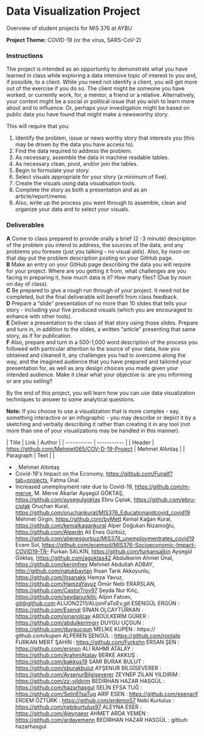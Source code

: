 # Data Visualization Project
Overview of student projects for MIS 376 at AYBU

**Project Theme:** COVID-19 (or the virus, SARS-CoV-2)

### Instructions

The project is intended as an opportunity to demonstrate what you have learned in class while exploring a data intensive topic of interest to you and, if possible, to a client. While you need not identify a client, you will get more out of the exercise if you do so. The client might be someone you have worked, or currently work, for, a mentor, a friend or a relative. Alternatively, your context might be a social or political issue that you wish to learn more about and to influence. Or, perhaps your investigation might be based on public data you have found that might make a newsworthy story.

This will require that you:

1. 	Identify the problem, issue or news worthy story that interests you (this may be driven by the data you have access to).
2. 	Find the data required to address the problem.
3. 	As necessary, assemble the data in machine readable tables.
4. 	As necessary clean, pivot, and/or join the tables.
5. 	Begin to formulate your story.
6. 	Select visuals appropriate for your story (a minimum of five).
7. 	Create the visuals using data visualisation tools.
8. 	Complete the story as both a presentation and as an article/report/memo. 
9. 	Also, write up the process you went through to assemble, clean and organize your data and to select your visuals.

### Deliverables

**A**	Come to class prepared to provide orally a brief (2 -3 minute) description of the problem you intend to address, the sources of the data, and any problems you foresee (just you talking - no visual aids). Also, by noon on that day put the problem description posting on your GitHub page.  
**B**	Make an entry on your GitHub page describing the data you will require for your project. Where are you getting it from, what challenges are you facing in preparing it, how much data is it? How many files? (Due by noon on day of class).  
**C**	Be prepared to give a rough run through of your project. It need not be completed, but the final deliverable will benefit from class feedback.  
**D**	Prepare a “slide” presentation of no more than 10 slides that tells your story - including your five produced visuals (which you are encouraged to enhance with other tools).  
**E**	Deliver a presentation to the class of that story using those slides. Prepare and turn in, in addition to the slides, a written “article” presenting that same story, as if for publication.  
**F**	Also, prepare and turn in a 500-1,000 word description of the process you followed with particular attention to the source of your data, how you obtained and cleaned it, any challenges you had to overcome along the way, and the imagined audience that you have prepared and tailored your presentation for, as well as any design choices you made given your intended audience. Make it clear what your objective is: are you informing or are you selling?

By the end of this project, you will learn how you can use data visualization techniques to answer to some analytical questions.

**Note:** If you choose to use a visualization that is more complex - say, something interactive or an infographic - you may describe or depict it by a sketching and verbally describing it rather than creating it in any tool (not more than one of your visualizations may be handled in this manner).

| Title       | Link        | Author |
| ----------- | ----------- |
| Header      | https://github.com/Mehmet065/COV-D-19-Project | Mehmet Altıntaş |
| Paragraph   | Text        | |

- , Mehmet Altıntaş
- Covid-19's Impact on the Economy, https://github.com/Funalf?tab=projects, Fatma Ünal
- Increased unemployment rate due to Covid-19, https://github.com/m-merve, M. Merve Akarlar
Ayşegül GÖKTAŞ, https://github.com/aysegulgoktas
Ebru Çıplak, https://github.com/ebru-ciplak
Oruçhan Kural, https://github.com/oruchankural/MIS376_Educationandcovid_covid19
Mehmet Girgin, https://github.com/byMett
Kemal Kağan Kural, https://github.com/kemalkagankural
Alper Doğukan Nizamoğlu, https://github.com/Alperdn
Ali Enes Gürbüz, https://github.com/alienesgurbuz/MIS376_unemploymentrates_covid19
Ecem Sol, https://github.com/ecemsol/MIS376-Socioeconomic-Impact-COVID19-TR-
Furkan SALKIN, https://github.com/furkansalkin
Ayşegül Göktaş, https://github.com/agoktas42
Abdulkerim Ahmet Ünal, https://github.com/kerimfrey
Mehmet Abdullah ADBAY, http://github.com/natukbaytan
İhsan Tarık Akkoyunlu, https://github.com/ihsanakk
Hamza Yavuz, https://github.com/HamzaYavuz
Ömür Nebi ERARSLAN, https://github.com/CastorTroy97
Şeyda Nur Kılıç, https://github.com/seydanurkilic
Alijon Fatoev, git@github.com:ALIJON2211/ALijonFaToEv.git
ESENGÜL ERGÜN : https://github.com/Esengl
SİNAN OLCAYTÜRKAN : https://github.com/sinanolcay
ABDÜLKERİM GÜRER : https://github.com/abdulkerimgrr
DUYGU UÇGUN : https://github.com/duygucgun
MELİKE KUPEN : https:// github.com/kupen
ALPEREN ŞENGÜL : https://github.com/rootalp
FURKAN MERT ŞAHİN : https://github.com/Furkshn
ERSAN ŞEN : https://github.com/ersnsn
ALİ RAHMİ ATALAY : https://github.com/ArahmiAtalay
BERKE AKKUŞ : https://github.com/bakkus19
SAMİ BURAK BULUT : https://github.com/sburakbulut
AYŞENUR BİLGİSEVERER : https://github.com/AysenurBilgiseverer
ZEYNEP ZİLAN YILDIRIM : https://github.com/zz-yildirim
BEDİRHAN HAZAR HASGÜL : https://github.com/hazarhasgul
SELİN EFSA TUĞ : https://github.com/SelinEfsaTug
ARİF ESEN : https://github.com/esenarif
ERDEM ÖZTÜRK : https://github.com/erdemo57
Nebi Kurtulus : https://github.com/nebikurtulus97
ALEYNA ESER : https://github.com/Aleynaesr
AHMET ARDA YEMEN : https://github.com/ardayemenn
BEDİRHAN HAZAR HASGÜL : gitbuh: hazarhasgul